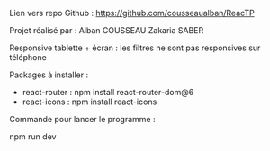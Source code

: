 Lien vers repo Github :
https://github.com/cousseaualban/ReacTP

Projet réalisé par :
Alban COUSSEAU
Zakaria SABER

Responsive tablette + écran : les filtres ne sont pas responsives sur téléphone

Packages à installer :

- react-router : npm install react-router-dom@6
- react-icons : npm install react-icons

Commande pour lancer le programme :

npm run dev
